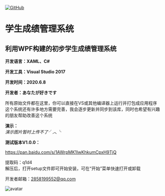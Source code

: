 [![GitHub](https://img.shields.io/github/license/2858199552/StudentManagerSystem)](https://github.com/2858199552)
# 学生成绩管理系统
## 利用WPF构建的初步学生成绩管理系统
**开发语言：XAML、C#**  

**开发工具：Visual Studio 2017**  
  
**开发时间：2020.6.8**  
  
**开发者：あなたが好きです**  
  
所有原始文件都在这里，你可以直接在VS或其他编译器上运行并打包成应用程序  
这个系统还有许多地方需要完善，我会逐步更新并同步到该库，同时也希望有兴趣的朋友帮助改善这个系统  
  
**演示：**  
*演示图片暂时上传不了╯︿╰*  
  
**测试版本V1.0.0：**  
  
https://pan.baidu.com/s/1AWrpMK1IwKhkumCpxH9TjQ  
  
提取码：q1d4  
解压后，打开setup文件即可开始安装，可在“开始”菜单快速打开或卸载  
  
开发者邮箱：2858199552@qq.com  
  
![avatar](https://pic4.zhimg.com/v2-a57f2fb5e56df479946c6de745e9c196_is.jpg)
